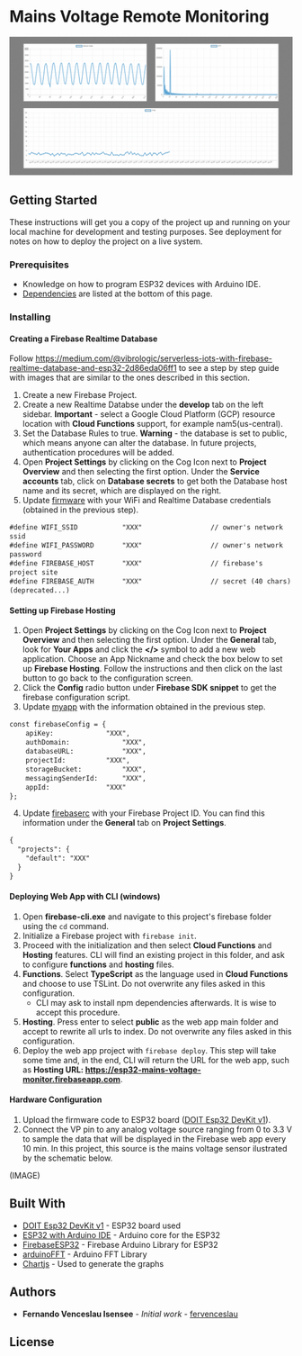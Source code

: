 # Mains Voltage Remote Monitoring

![Firebase Voltmeter Demo](demo/voltmeter-demo.gif)


## Getting Started

These instructions will get you a copy of the project up and running on your local machine for development and testing purposes. See deployment for notes on how to deploy the project on a live system.

### Prerequisites

* Knowledge on how to program ESP32 devices with Arduino IDE.
* [Dependencies](#built-with) are listed at the bottom of this page.


### Installing

#### Creating a Firebase Realtime Database

Follow https://medium.com/@vibrologic/serverless-iots-with-firebase-realtime-database-and-esp32-2d86eda06ff1 to see a step by step guide with images that are similar to the ones described in this section.

1. Create a new Firebase Project.
2. Create a new Realtime Databse under the **develop** tab on the left sidebar. **Important** - select a Google Cloud Platform (GCP) resource location with **Cloud Functions** support, for example nam5(us-central).
3. Set the Database Rules to true. **Warning** - the database is set to public, which means anyone can alter the database. In future projects, authentication procedures will be added.
4. Open **Project Settings** by clicking on the Cog Icon next to **Project Overview** and then selecting the first option. Under the **Service accounts** tab, click on **Database secrets** to get both the Database host name and its secret, which are displayed on the right.
5. Update [firmware](firmware/firmware.ino) with your WiFi and Realtime Database credentials (obtained in the previous step).

```
#define WIFI_SSID           "XXX"                 // owner's network ssid
#define WIFI_PASSWORD       "XXX"                 // owner's network password
#define FIREBASE_HOST       "XXX"                 // firebase's project site
#define FIREBASE_AUTH       "XXX"                 // secret (40 chars) (deprecated...)
```

#### Setting up Firebase Hosting

1. Open **Project Settings** by clicking on the Cog Icon next to **Project Overview** and then selecting the first option. Under the **General** tab, look for **Your Apps** and click the **</>** symbol to add a new web application. Choose an App Nickname and check the box below to set up **Firebase Hosting**. Follow the instructions and then click on the last button to go back to the configuration screen.
2. Click the **Config** radio button under **Firebase SDK snippet** to get the firebase configuration script.
3. Update [myapp](firebase/public/myapp.js) with the information obtained in the previous step.
```
const firebaseConfig = {
	apiKey: 			"XXX",
	authDomain: 			"XXX",
	databaseURL: 			"XXX",
	projectId: 			"XXX",
	storageBucket: 			"XXX",
	messagingSenderId: 		"XXX",
	appId: 				"XXX"
};
```
4. Update [firebaserc](firebase/.firebaserc) with your Firebase Project ID. You can find this information under the **General** tab on **Project Settings**.
```
{
  "projects": {
    "default": "XXX"
  }
}
```

#### Deploying Web App with CLI (windows)
1. Open **firebase-cli.exe** and navigate to this project's firebase folder using the `cd` command.
2. Initialize a Firebase project with `firebase init`.
3. Proceed with the initialization and then select **Cloud Functions** and **Hosting** features. CLI will find an existing project in this folder, and ask to configure **functions** and **hosting** files. 
4. **Functions**. Select **TypeScript** as the language used in **Cloud Functions** and choose to use TSLint. Do not overwrite any files asked in this configuration.
   - CLI may ask to install npm dependencies afterwards. It is wise to accept this procedure. 
5. **Hosting**. Press enter to select **public** as the web app main folder and accept to rewrite all urls to index. Do not overwrite any files asked in this configuration.
6. Deploy the web app project with `firebase deploy`. This step will take some time and, in the end, CLI will return the URL for the web app, such as **Hosting URL: https://esp32-mains-voltage-monitor.firebaseapp.com**.


#### Hardware Configuration

1. Upload the firmware code to ESP32 board ([DOIT Esp32 DevKit v1](https://docs.zerynth.com/latest/official/board.zerynth.doit_esp32/docs/index.html)).
2. Connect the VP pin to any analog voltage source ranging from 0 to 3.3 V to sample the data that will be displayed in the Firebase web app every 10 min. In this project, this source is the mains voltage sensor ilustrated by the schematic below.





(IMAGE)

<!-- End with an example of getting some data out of the system or using it for a little demo -->

<!--

## Running the tests

Explain how to run the automated tests for this system

### Break down into end to end tests

Explain what these tests test and why

```
Give an example
```

### And coding style tests

Explain what these tests test and why

```
Give an example
```

## Deployment

Add additional notes about how to deploy this on a live system

-->

## Built With

* [DOIT Esp32 DevKit v1](https://docs.zerynth.com/latest/official/board.zerynth.doit_esp32/docs/index.html) - ESP32 board used
* [ESP32 with Arduino IDE](https://github.com/espressif/arduino-esp32) - Arduino core for the ESP32
* [FirebaseESP32](https://github.com/mobizt/Firebase-ESP32) - Firebase Arduino Library for ESP32
* [arduinoFFT](https://github.com/kosme/arduinoFFT) - Arduino FFT Library
* [Chartjs](https://www.chartjs.org/) - Used to generate the graphs


## Authors

* **Fernando Venceslau Isensee** - *Initial work* - [fervenceslau](https://github.com/fervenceslau/)

## License

<!--- This project is licensed under the MIT License - see the [LICENSE.md](LICENSE.md) file for details --->
